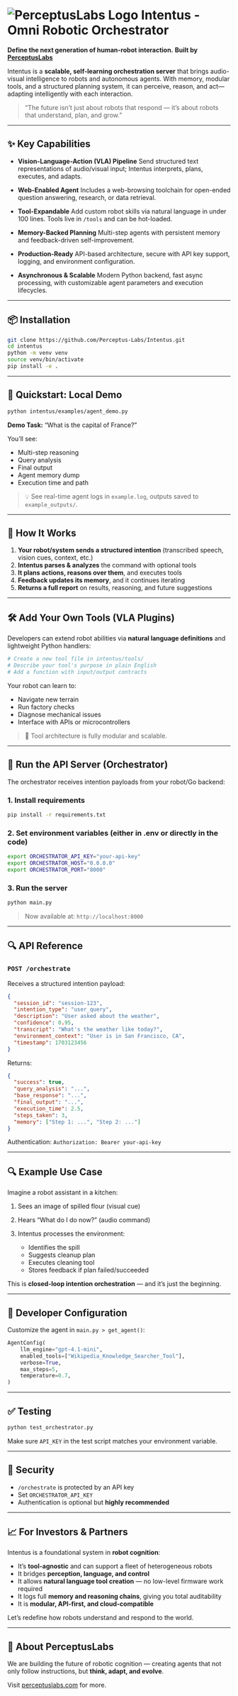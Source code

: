 # ![PerceptusLabs Logo](https://github.com/Perceptus-Labs/Intentus/blob/main/public/logo.png?raw=true) Intentus - Omni Robotic Orchestrator

**Define the next generation of human-robot interaction.**
**Built by [PerceptusLabs](https://perceptuslabs.com)**

Intentus is a **scalable, self-learning orchestration server** that brings audio-visual intelligence to robots and autonomous agents. With memory, modular tools, and a structured planning system, it can perceive, reason, and act—adapting intelligently with each interaction.

> “The future isn’t just about robots that respond — it’s about robots that understand, plan, and grow.”

---

## ✨ Key Capabilities

* **Vision-Language-Action (VLA) Pipeline**
  Send structured text representations of audio/visual input; Intentus interprets, plans, executes, and adapts.

* **Web-Enabled Agent**
  Includes a web-browsing toolchain for open-ended question answering, research, or data retrieval.

* **Tool-Expandable**
  Add custom robot skills via natural language in under 100 lines. Tools live in `/tools` and can be hot-loaded.

* **Memory-Backed Planning**
  Multi-step agents with persistent memory and feedback-driven self-improvement.

* **Production-Ready**
  API-based architecture, secure with API key support, logging, and environment configuration.

* **Asynchronous & Scalable**
  Modern Python backend, fast async processing, with customizable agent parameters and execution lifecycles.

---

## 📦 Installation

```bash
git clone https://github.com/Perceptus-Labs/Intentus.git
cd intentus
python -m venv venv
source venv/bin/activate
pip install -e .
```

---

## 🚀 Quickstart: Local Demo

```bash
python intentus/examples/agent_demo.py
```

**Demo Task:** “What is the capital of France?”

You’ll see:

* Multi-step reasoning
* Query analysis
* Final output
* Agent memory dump
* Execution time and path

> 💡 See real-time agent logs in `example.log`, outputs saved to `example_outputs/`.

---

## 🧠 How It Works

1. **Your robot/system sends a structured intention**
   (transcribed speech, vision cues, context, etc.)
2. **Intentus parses & analyzes** the command with optional tools
3. **It plans actions, reasons over them**, and executes tools
4. **Feedback updates its memory**, and it continues iterating
5. **Returns a full report** on results, reasoning, and future suggestions

---

## 🛠️ Add Your Own Tools (VLA Plugins)

Developers can extend robot abilities via **natural language definitions** and lightweight Python handlers:

```bash
# Create a new tool file in intentus/tools/
# Describe your tool's purpose in plain English
# Add a function with input/output contracts
```

Your robot can learn to:

* Navigate new terrain
* Run factory checks
* Diagnose mechanical issues
* Interface with APIs or microcontrollers

> 🔧 Tool architecture is fully modular and scalable.

---

## 🧪 Run the API Server (Orchestrator)

The orchestrator receives intention payloads from your robot/Go backend:

### 1. Install requirements

```bash
pip install -r requirements.txt
```

### 2. Set environment variables (either in .env or directly in the code)

```bash
export ORCHESTRATOR_API_KEY="your-api-key"
export ORCHESTRATOR_HOST="0.0.0.0"
export ORCHESTRATOR_PORT="8000"
```

### 3. Run the server

```bash
python main.py
```

> Now available at: `http://localhost:8000`

---

## 🔍 API Reference

### `POST /orchestrate`

Receives a structured intention payload:

```json
{
  "session_id": "session-123",
  "intention_type": "user_query",
  "description": "User asked about the weather",
  "confidence": 0.95,
  "transcript": "What's the weather like today?",
  "environment_context": "User is in San Francisco, CA",
  "timestamp": 1703123456
}
```

Returns:

```json
{
  "success": true,
  "query_analysis": "...",
  "base_response": "...",
  "final_output": "...",
  "execution_time": 2.5,
  "steps_taken": 3,
  "memory": ["Step 1: ...", "Step 2: ..."]
}
```

Authentication:
`Authorization: Bearer your-api-key`

---

## 🔍 Example Use Case

Imagine a robot assistant in a kitchen:

1. Sees an image of spilled flour (visual cue)
2. Hears “What do I do now?” (audio command)
3. Intentus processes the environment:

   * Identifies the spill
   * Suggests cleanup plan
   * Executes cleaning tool
   * Stores feedback if plan failed/succeeded

This is **closed-loop intention orchestration** — and it’s just the beginning.

---

## 🧰 Developer Configuration

Customize the agent in `main.py > get_agent()`:

```python
AgentConfig(
    llm_engine="gpt-4.1-mini",
    enabled_tools=["Wikipedia_Knowledge_Searcher_Tool"],
    verbose=True,
    max_steps=5,
    temperature=0.7,
)
```

---

## ✅ Testing

```bash
python test_orchestrator.py
```

Make sure `API_KEY` in the test script matches your environment variable.

---

## 🔐 Security

* `/orchestrate` is protected by an API key
* Set `ORCHESTRATOR_API_KEY`
* Authentication is optional but **highly recommended**

---

## 📈 For Investors & Partners

Intentus is a foundational system in **robot cognition**:

* It’s **tool-agnostic** and can support a fleet of heterogeneous robots
* It bridges **perception, language, and control**
* It allows **natural language tool creation** — no low-level firmware work required
* It logs full **memory and reasoning chains**, giving you total auditability
* It is **modular, API-first, and cloud-compatible**

Let’s redefine how robots understand and respond to the world.

---

## 👥 About PerceptusLabs

We are building the future of robotic cognition — creating agents that not only follow instructions, but **think, adapt, and evolve**.

Visit [perceptuslabs.com](https://perceptuslabs.com) for more.
